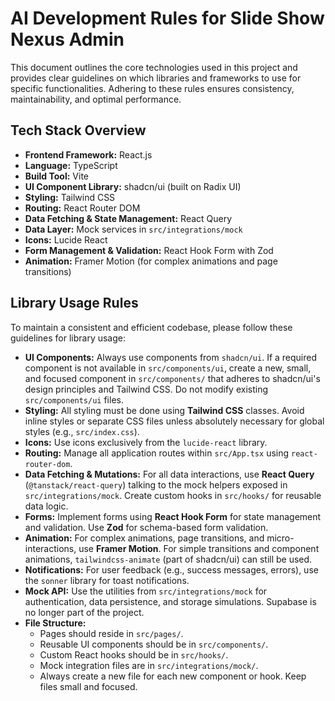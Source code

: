 # AI Development Rules for Slide Show Nexus Admin

This document outlines the core technologies used in this project and provides clear guidelines on which libraries and frameworks to use for specific functionalities. Adhering to these rules ensures consistency, maintainability, and optimal performance.

## Tech Stack Overview

- **Frontend Framework:** React.js
- **Language:** TypeScript
- **Build Tool:** Vite
- **UI Component Library:** shadcn/ui (built on Radix UI)
- **Styling:** Tailwind CSS
- **Routing:** React Router DOM
- **Data Fetching & State Management:** React Query
- **Data Layer:** Mock services in `src/integrations/mock`
- **Icons:** Lucide React
- **Form Management & Validation:** React Hook Form with Zod
- **Animation:** Framer Motion (for complex animations and page transitions)

## Library Usage Rules

To maintain a consistent and efficient codebase, please follow these guidelines for library usage:

- **UI Components:** Always use components from `shadcn/ui`. If a required component is not available in `src/components/ui`, create a new, small, and focused component in `src/components/` that adheres to shadcn/ui's design principles and Tailwind CSS. Do not modify existing `src/components/ui` files.
- **Styling:** All styling must be done using **Tailwind CSS** classes. Avoid inline styles or separate CSS files unless absolutely necessary for global styles (e.g., `src/index.css`).
- **Icons:** Use icons exclusively from the `lucide-react` library.
- **Routing:** Manage all application routes within `src/App.tsx` using `react-router-dom`.
- **Data Fetching & Mutations:** For all data interactions, use **React Query** (`@tanstack/react-query`) talking to the mock helpers exposed in `src/integrations/mock`. Create custom hooks in `src/hooks/` for reusable data logic.
- **Forms:** Implement forms using **React Hook Form** for state management and validation. Use **Zod** for schema-based form validation.
- **Animation:** For complex animations, page transitions, and micro-interactions, use **Framer Motion**. For simple transitions and component animations, `tailwindcss-animate` (part of shadcn/ui) can still be used.
- **Notifications:** For user feedback (e.g., success messages, errors), use the `sonner` library for toast notifications.
- **Mock API:** Use the utilities from `src/integrations/mock` for authentication, data persistence, and storage simulations. Supabase is no longer part of the project.
- **File Structure:**
  - Pages should reside in `src/pages/`.
  - Reusable UI components should be in `src/components/`.
  - Custom React hooks should be in `src/hooks/`.
  - Mock integration files are in `src/integrations/mock/`.
  - Always create a new file for each new component or hook. Keep files small and focused.
